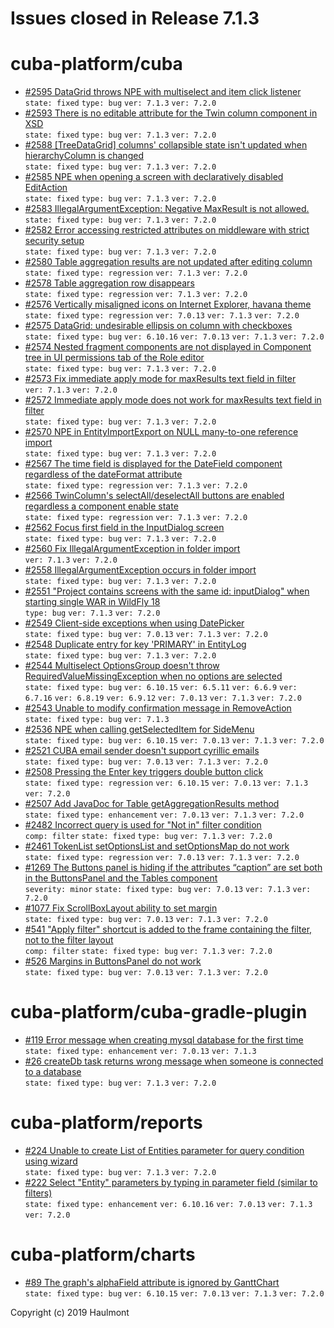 # Issues closed in Release 7.1.3

# cuba-platform/cuba

* [#2595 DataGrid throws NPE with multiselect and item click listener](https://github.com/cuba-platform/cuba/issues/2595) \
    `state: fixed` `type: bug` `ver: 7.1.3` `ver: 7.2.0` 
* [#2593 There is no editable attribute for the Twin column component in XSD](https://github.com/cuba-platform/cuba/issues/2593) \
    `state: fixed` `type: bug` `ver: 7.1.3` `ver: 7.2.0` 
* [#2588 [TreeDataGrid] columns' collapsible state isn't updated when hierarchyColumn is changed](https://github.com/cuba-platform/cuba/issues/2588) \
    `state: fixed` `type: bug` `ver: 7.1.3` `ver: 7.2.0` 
* [#2585 NPE when opening a screen with declaratively disabled EditAction](https://github.com/cuba-platform/cuba/issues/2585) \
    `state: fixed` `type: bug` `ver: 7.1.3` `ver: 7.2.0` 
* [#2583 IllegalArgumentException: Negative MaxResult is not allowed.](https://github.com/cuba-platform/cuba/issues/2583) \
    `state: fixed` `type: bug` `ver: 7.1.3` `ver: 7.2.0` 
* [#2582 Error accessing restricted attributes on middleware with strict security setup](https://github.com/cuba-platform/cuba/issues/2582) \
    `state: fixed` `type: bug` `ver: 7.1.3` `ver: 7.2.0` 
* [#2580 Table aggregation results are not updated after editing column](https://github.com/cuba-platform/cuba/issues/2580) \
    `state: fixed` `type: regression` `ver: 7.1.3` `ver: 7.2.0` 
* [#2578 Table aggregation row disappears](https://github.com/cuba-platform/cuba/issues/2578) \
    `state: fixed` `type: regression` `ver: 7.1.3` `ver: 7.2.0` 
* [#2576 Vertically misaligned icons on Internet Explorer, havana theme](https://github.com/cuba-platform/cuba/issues/2576) \
    `state: fixed` `type: regression` `ver: 7.0.13` `ver: 7.1.3` `ver: 7.2.0` 
* [#2575 DataGrid: undesirable ellipsis on column with checkboxes](https://github.com/cuba-platform/cuba/issues/2575) \
    `state: fixed` `type: bug` `ver: 6.10.16` `ver: 7.0.13` `ver: 7.1.3` `ver: 7.2.0` 
* [#2574 Nested fragment components are not displayed in Component tree in UI permissions tab of the Role editor](https://github.com/cuba-platform/cuba/issues/2574) \
    `state: fixed` `type: bug` `ver: 7.1.3` `ver: 7.2.0` 
* [#2573 Fix immediate apply mode for maxResults text field in filter](https://github.com/cuba-platform/cuba/pull/2573) \
    `ver: 7.1.3` `ver: 7.2.0` 
* [#2572 Immediate apply mode does not work for maxResults text field in filter](https://github.com/cuba-platform/cuba/issues/2572) \
    `state: fixed` `type: bug` `ver: 7.1.3` `ver: 7.2.0` 
* [#2570 NPE in EntityImportExport on NULL many-to-one reference import](https://github.com/cuba-platform/cuba/issues/2570) \
    `state: fixed` `type: bug` `ver: 7.1.3` `ver: 7.2.0` 
* [#2567 The time field is displayed for the DateField component regardless of the dateFormat attribute](https://github.com/cuba-platform/cuba/issues/2567) \
    `state: fixed` `type: regression` `ver: 7.1.3` `ver: 7.2.0` 
* [#2566 TwinColumn's selectAll/deselectAll buttons are enabled regardless a component enable state](https://github.com/cuba-platform/cuba/issues/2566) \
    `state: fixed` `type: regression` `ver: 7.1.3` `ver: 7.2.0` 
* [#2562 Focus first field in the InputDialog screen](https://github.com/cuba-platform/cuba/issues/2562) \
    `state: fixed` `type: bug` `ver: 7.1.3` `ver: 7.2.0` 
* [#2560 Fix IllegalArgumentException in folder import](https://github.com/cuba-platform/cuba/pull/2560) \
    `ver: 7.1.3` `ver: 7.2.0` 
* [#2558 IllegalArgumentException occurs in folder import](https://github.com/cuba-platform/cuba/issues/2558) \
    `state: fixed` `type: bug` `ver: 7.1.3` `ver: 7.2.0` 
* [#2551 "Project contains screens with the same id: inputDialog" when starting single WAR in WildFly 18](https://github.com/cuba-platform/cuba/issues/2551) \
    `type: bug` `ver: 7.1.3` `ver: 7.2.0` 
* [#2549 Client-side exceptions when using DatePicker](https://github.com/cuba-platform/cuba/issues/2549) \
    `state: fixed` `type: bug` `ver: 7.0.13` `ver: 7.1.3` `ver: 7.2.0` 
* [#2548 Duplicate entry for key 'PRIMARY' in EntityLog](https://github.com/cuba-platform/cuba/issues/2548) \
    `state: fixed` `type: bug` `ver: 7.1.3` `ver: 7.2.0` 
* [#2544 Multiselect OptionsGroup doesn't throw RequiredValueMissingException when no options are selected](https://github.com/cuba-platform/cuba/issues/2544) \
    `state: fixed` `type: bug` `ver: 6.10.15` `ver: 6.5.11` `ver: 6.6.9` `ver: 6.7.16` `ver: 6.8.19` `ver: 6.9.12` `ver: 7.0.13` `ver: 7.1.3` `ver: 7.2.0` 
* [#2543 Unable to modify confirmation message in RemoveAction](https://github.com/cuba-platform/cuba/issues/2543) \
    `state: fixed` `type: bug` `ver: 7.1.3` 
* [#2536 NPE when calling getSelectedItem for SideMenu](https://github.com/cuba-platform/cuba/issues/2536) \
    `state: fixed` `type: bug` `ver: 6.10.15` `ver: 7.0.13` `ver: 7.1.3` `ver: 7.2.0` 
* [#2521 CUBA email sender doesn't support cyrillic emails](https://github.com/cuba-platform/cuba/issues/2521) \
    `state: fixed` `type: bug` `ver: 7.0.13` `ver: 7.1.3` `ver: 7.2.0` 
* [#2508 Pressing the Enter key triggers double button click](https://github.com/cuba-platform/cuba/issues/2508) \
    `state: fixed` `type: regression` `ver: 6.10.15` `ver: 7.0.13` `ver: 7.1.3` `ver: 7.2.0` 
* [#2507 Add JavaDoc for Table getAggregationResults method](https://github.com/cuba-platform/cuba/issues/2507) \
    `state: fixed` `type: enhancement` `ver: 7.0.13` `ver: 7.1.3` `ver: 7.2.0` 
* [#2482 Incorrect query is used for "Not in" filter condition](https://github.com/cuba-platform/cuba/issues/2482) \
    `comp: filter` `state: fixed` `type: bug` `ver: 7.1.3` `ver: 7.2.0` 
* [#2461 TokenList setOptionsList and setOptionsMap do not work](https://github.com/cuba-platform/cuba/issues/2461) \
    `state: fixed` `type: regression` `ver: 7.0.13` `ver: 7.1.3` `ver: 7.2.0` 
* [#1269 The Buttons panel is hiding if the attributes “caption” are set both in the ButtonsPanel and the Tables component](https://github.com/cuba-platform/cuba/issues/1269) \
    `severity: minor` `state: fixed` `type: bug` `ver: 7.0.13` `ver: 7.1.3` `ver: 7.2.0` 
* [#1077 Fix ScrollBoxLayout ability to set margin](https://github.com/cuba-platform/cuba/issues/1077) \
    `state: fixed` `type: bug` `ver: 7.0.13` `ver: 7.1.3` `ver: 7.2.0` 
* [#541 "Apply filter" shortcut is added to the frame containing the filter, not to the filter layout](https://github.com/cuba-platform/cuba/issues/541) \
    `comp: filter` `state: fixed` `type: bug` `ver: 7.1.3` `ver: 7.2.0` 
* [#526 Margins in ButtonsPanel do not work](https://github.com/cuba-platform/cuba/issues/526) \
    `state: fixed` `type: bug` `ver: 7.0.13` `ver: 7.1.3` `ver: 7.2.0` 

# cuba-platform/cuba-gradle-plugin

* [#119 Error message when creating mysql database for the first time](https://github.com/cuba-platform/cuba-gradle-plugin/issues/119) \
    `state: fixed` `type: enhancement` `ver: 7.0.13` `ver: 7.1.3` 
* [#26 createDb task returns wrong message when someone is connected to a database](https://github.com/cuba-platform/cuba-gradle-plugin/issues/26) \
    `state: fixed` `type: bug` `ver: 7.1.3` `ver: 7.2.0` 

# cuba-platform/reports

* [#224 Unable to create List of Entities parameter for query condition using wizard](https://github.com/cuba-platform/reports/issues/224) \
    `state: fixed` `type: bug` `ver: 7.1.3` `ver: 7.2.0` 
* [#222 Select "Entity" parameters by typing in parameter field (similar to filters)](https://github.com/cuba-platform/reports/issues/222) \
    `state: fixed` `type: enhancement` `ver: 6.10.16` `ver: 7.0.13` `ver: 7.1.3` `ver: 7.2.0` 

# cuba-platform/charts

* [#89 The graph's alphaField attribute is ignored by GanttChart](https://github.com/cuba-platform/charts/issues/89) \
    `state: fixed` `type: bug` `ver: 6.10.15` `ver: 7.0.13` `ver: 7.1.3` `ver: 7.2.0` 


Copyright (c) 2019 Haulmont
